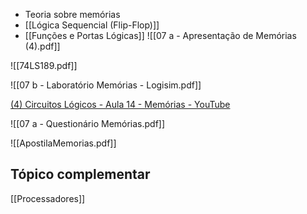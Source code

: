 - Teoria sobre memórias
- [[Lógica Sequencial (Flip-Flop)]]
- [[Funções e Portas Lógicas]]
![[07 a - Apresentação de Memórias (4).pdf]]

![[74LS189.pdf]]

![[07 b - Laboratório Memórias - Logisim.pdf]]

[(4) Circuitos Lógicos - Aula 14 - Memórias - YouTube](https://www.youtube.com/watch?v=RlnJibP4xFo)

![[07 a - Questionário Memórias.pdf]]

![[ApostilaMemorias.pdf]]

## Tópico complementar
[[Processadores]]
